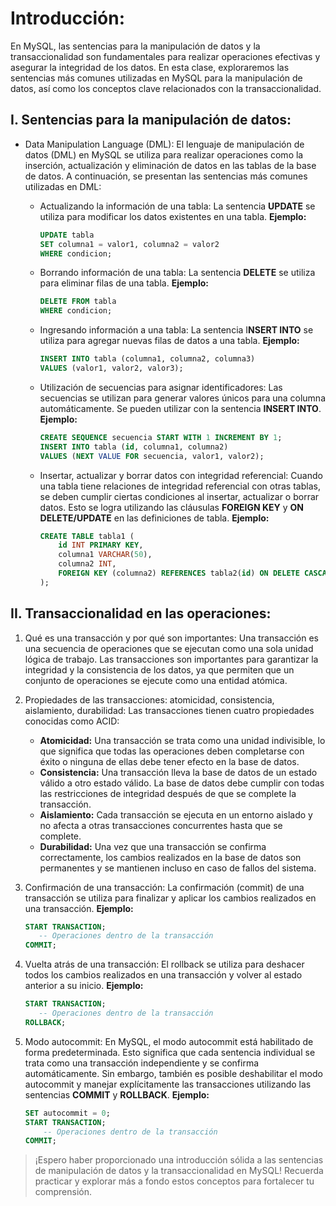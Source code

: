 # Introducción:

En MySQL, las sentencias para la manipulación de datos y la transaccionalidad son fundamentales para realizar operaciones efectivas y asegurar la integridad de los datos. En esta clase, exploraremos las sentencias más comunes utilizadas en MySQL para la manipulación de datos, así como los conceptos clave relacionados con la transaccionalidad.

## I. Sentencias para la manipulación de datos:

- Data Manipulation Language (DML):
  El lenguaje de manipulación de datos (DML) en MySQL se utiliza para realizar operaciones como la inserción, actualización y eliminación de datos en las tablas de la base de datos. A continuación, se presentan las sentencias más comunes utilizadas en DML: 
  - Actualizando la información de una tabla:
  La sentencia **UPDATE** se utiliza para modificar los datos existentes en una tabla.
  **Ejemplo:**
      ```sql
      UPDATE tabla
      SET columna1 = valor1, columna2 = valor2
      WHERE condicion;
      ```
   - Borrando información de una tabla:
  La sentencia **DELETE** se utiliza para eliminar filas de una tabla.
  **Ejemplo:**
      ```sql
     DELETE FROM tabla
     WHERE condicion;
     ``` 
    - Ingresando información a una tabla:
  La sentencia I**NSERT INTO** se utiliza para agregar nuevas filas de datos a una tabla.
  **Ejemplo:**
        ```sql
        INSERT INTO tabla (columna1, columna2, columna3)
        VALUES (valor1, valor2, valor3);
        ```
   - Utilización de secuencias para asignar identificadores:
  Las secuencias se utilizan para generar valores únicos para una columna automáticamente. Se pueden utilizar con la sentencia **INSERT INTO**.
  **Ejemplo:**
        ```sql
       CREATE SEQUENCE secuencia START WITH 1 INCREMENT BY 1;
       INSERT INTO tabla (id, columna1, columna2)
       VALUES (NEXT VALUE FOR secuencia, valor1, valor2);
        ```

    - Insertar, actualizar y borrar datos con integridad referencial:
Cuando una tabla tiene relaciones de integridad referencial con otras tablas, se deben cumplir ciertas condiciones al insertar, actualizar o borrar datos. Esto se logra utilizando las cláusulas **FOREIGN KEY** y **ON DELETE/UPDATE** en las definiciones de tabla.
    **Ejemplo:**

        ```sql
        CREATE TABLE tabla1 (
            id INT PRIMARY KEY,
            columna1 VARCHAR(50),
            columna2 INT,
            FOREIGN KEY (columna2) REFERENCES tabla2(id) ON DELETE CASCADE ON UPDATE CASCADE
        );
        ```

## II. Transaccionalidad en las operaciones:

1.  Qué es una transacción y por qué son importantes:
    Una transacción es una secuencia de operaciones que se ejecutan como una sola unidad lógica de trabajo. Las transacciones son importantes para garantizar la integridad y la consistencia de los datos, ya que permiten que un conjunto de operaciones se ejecute como una entidad atómica.

2.  Propiedades de las transacciones: atomicidad, consistencia, aislamiento, durabilidad:
    Las transacciones tienen cuatro propiedades conocidas como ACID:

    - **Atomicidad:** Una transacción se trata como una unidad indivisible, lo que significa que todas las operaciones deben completarse con éxito o ninguna de ellas debe tener efecto en la base de datos.
     - **Consistencia:** Una transacción lleva la base de datos de un estado válido a otro estado válido. La base de datos debe cumplir con todas las restricciones de integridad después de que se complete la transacción.
     - **Aislamiento:** Cada transacción se ejecuta en un entorno aislado y no afecta a otras transacciones concurrentes hasta que se complete.
     - **Durabilidad:** Una vez que una transacción se confirma correctamente, los cambios realizados en la base de datos son permanentes y se mantienen incluso en caso de fallos del sistema.

3.  Confirmación de una transacción:
    La confirmación (commit) de una transacción se utiliza para finalizar y aplicar los cambios realizados en una transacción.
    **Ejemplo:**
    ```sql
    START TRANSACTION;
       -- Operaciones dentro de la transacción
    COMMIT;
     ```

4.  Vuelta atrás de una transacción:
    El rollback se utiliza para deshacer todos los cambios realizados en una transacción y volver al estado anterior a su inicio.
    **Ejemplo:**

    ```sql
    START TRANSACTION;
       -- Operaciones dentro de la transacción
    ROLLBACK;
    ```

5.  Modo autocommit:
    En MySQL, el modo autocommit está habilitado de forma predeterminada. Esto significa que cada sentencia individual se trata como una transacción independiente y se confirma automáticamente. Sin embargo, también es posible deshabilitar el modo autocommit y manejar explícitamente las transacciones utilizando las sentencias **COMMIT** y **ROLLBACK**.
    **Ejemplo:**

    ```sql
    SET autocommit = 0;
    START TRANSACTION;
        -- Operaciones dentro de la transacción
    COMMIT;
    ```

> ¡Espero haber proporcionado una introducción sólida a las sentencias de manipulación de datos y la transaccionalidad en MySQL! Recuerda practicar y explorar más a fondo estos conceptos para fortalecer tu comprensión.
